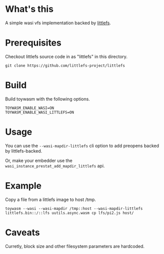 # What's this

A simple wasi vfs implementation backed by [littlefs].

[littlefs]: https://github.com/littlefs-project/littlefs

# Prerequisites

Checkout littlefs source code in as "littlefs" in this directory.

```shell
git clone https://github.com/littlefs-project/littlefs
```

# Build

Build toywasm with the following options.

```
TOYWASM_ENABLE_WASI=ON
TOYWASM_ENABLE_WASI_LITTLEFS=ON
```

# Usage

You can use the `--wasi-mapdir-littlefs` cli option to add preopens
backed by littlefs-backed.

Or, make your embedder use the `wasi_instance_prestat_add_mapdir_littlefs`
api.

# Example

Copy a file from a littlefs image to host /tmp.

```shell
toywasm --wasi --wasi-mapdir /tmp::host --wasi-mapdir-littlefs littlefs.bin::/::lfs uutils.async.wasm cp lfs/pi2.js host/
```

# Caveats

Curretly, block size and other filesystem parameters are hardcoded.

